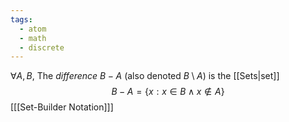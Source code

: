 ```yaml
---
tags:
  - atom
  - math
  - discrete
---
```

$\forall A,B,$ The *difference* $B-A$ (also denoted $B \setminus A$) is the [[Sets|set]]
$$ B - A = \left\{ x : x \in B \land x \notin A \right\} $$
\[[[Set-Builder Notation]]\]